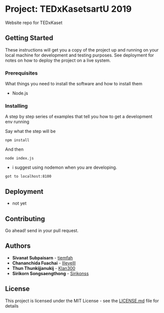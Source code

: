 # Project: TEDxKasetsartU 2019

Website repo for TEDxKaset

## Getting Started

These instructions will get you a copy of the project up and running on your local machine for development and testing purposes. See deployment for notes on how to deploy the project on a live system.

### Prerequisites

What things you need to install the software and how to install them

* Node.js

### Installing

A step by step series of examples that tell you how to get a development env running

Say what the step will be

```
npm install
```

And then

```
node index.js
```
* i suggest using nodemon when you are developing.

```
got to localhost:8100
```

## Deployment

- not yet

## Contributing

Go ahead! send in your pull request.

## Authors

* **Sivanat Subpaisarn** - [tiemfah](https://github.com/tiemfah)
* **Chananchida Fuachai** - [llleyelll](https://github.com/llleyelll)
* **Thun Thunkijjanukij** - [Klan300](https://github.com/Klan300)
* **Sirikorn Songsaengthong** - [Sirikonss](https://github.com/Sirikonss)

## License

This project is licensed under the MIT License - see the [LICENSE.md](LICENSE.md) file for details
